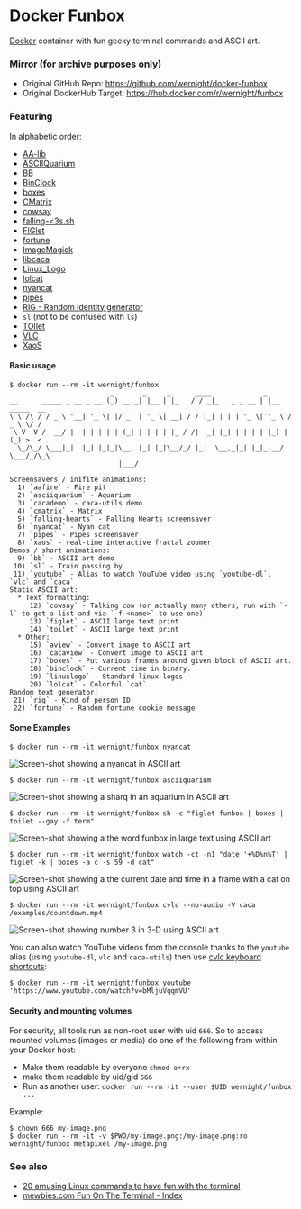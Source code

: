 Docker Funbox
=============

[Docker](https://docs.docker.com/installation/) container with fun geeky terminal commands and ASCII art.

### Mirror (for archive purposes only)

* Original GitHub Repo: https://github.com/wernight/docker-funbox
* Original DockerHub Target: https://hub.docker.com/r/wernight/funbox

### Featuring

In alphabetic order:

  * [AA-lib](http://aa-project.sourceforge.net/aalib/)
  * [ASCIIQuarium](http://robobunny.com/projects/asciiquarium/html/)
  * [BB](http://aa-project.sourceforge.net/bb/)
  * [BinClock](http://www.ngolde.de/binclock.html)
  * [boxes](http://boxes.thomasjensen.com/)
  * [CMatrix](http://www.asty.org/cmatrix/)
  * [cowsay](https://en.wikipedia.org/wiki/Cowsay)
  * [falling-<3s.sh](http://blog.yjl.im/2011/02/time-to-have-falling-hearts-screensaver.html)
  * [FIGlet](https://en.wikipedia.org/wiki/FIGlet)
  * [fortune](https://en.wikipedia.org/wiki/Fortune_%28Unix%29)
  * [ImageMagick](http://www.imagemagick.org/)
  * [libcaca](http://caca.zoy.org/wiki/libcaca)
  * [Linux_Logo](http://www.deater.net/weave/vmwprod/linux_logo/)
  * [lolcat](https://github.com/busyloop/lolcat)
  * [nyancat](http://nyancat.dakko.us/)
  * [pipes](https://gist.github.com/livibetter/4689307)
  * [RIG - Random identity generator](http://rig.sourceforge.net/)
  * `sl` (not to be confused with `ls`)
  * [TOIlet](http://caca.zoy.org/wiki/toilet)
  * [VLC](https://www.videolan.org/vlc/)
  * [XaoS](https://en.wikipedia.org/wiki/XaoS)


#### Basic usage

    $ docker run --rm -it wernight/funbox
                             _       _     _      ____             _
    __      _____ _ __ _ __ (_) __ _| |__ | |_   / / _|_   _ _ __ | |__   _____  __
    \ \ /\ / / _ \ '__| '_ \| |/ _` | '_ \| __| / / |_| | | | '_ \| '_ \ / _ \ \/ /
     \ V  V /  __/ |  | | | | | (_| | | | | |_ / /|  _| |_| | | | | |_) | (_) >  <
      \_/\_/ \___|_|  |_| |_|_|\__, |_| |_|\__/_/ |_|  \__,_|_| |_|_.__/ \___/_/\_\
                               |___/

    Screensavers / inifite animations:
      1) `aafire` - Fire pit
      2) `asciiquarium` - Aquarium
      3) `cacademo` - caca-utils demo
      4) `cmatrix` - Matrix
      5) `falling-hearts` - Falling Hearts screensaver
      6) `nyancat` - Nyan cat
      7) `pipes` - Pipes screensaver
      8) `xaos` - real-time interactive fractal zoomer
    Demos / short animations:
      9) `bb` - ASCII art demo
     10) `sl` - Train passing by
     11) `youtube` - Alias to watch YouTube video using `youtube-dl`, `vlc` and `caca`
    Static ASCII art:
      * Text`formatting:
         12) `cowsay` - Talking cow (or actually many others, run with `-l` to get a list and via `-f <name>` to use one)
         13) `figlet` - ASCII large text print
         14) `toilet` - ASCII large text print
      * Other:
         15) `aview` - Convert image to ASCII art
         16) `cacaview` - Convert image to ASCII art
         17) `boxes` - Put various frames around given block of ASCII art.
         18) `binclock` - Current time in binary.
         19) `linuxlogo` - Standard linux logos
         20) `lolcat` - Colorful `cat`
    Random text generator:
     21) `rig` - Kind of person ID
     22) `fortune` - Random fortune cookie message


#### Some Examples

    $ docker run --rm -it wernight/funbox nyancat

![Screen-shot showing a nyancat in ASCII art](https://raw.githubusercontent.com/wernight/docker-funbox/master/doc/nyancat.png)

    $ docker run --rm -it wernight/funbox asciiquarium

![Screen-shot showing a sharq in an aquarium in ASCII art](https://raw.githubusercontent.com/wernight/docker-funbox/master/doc/asciiquarium.png)

    $ docker run --rm -it wernight/funbox sh -c "figlet funbox | boxes | toilet --gay -f term"

![Screen-shot showing a the word funbox in large text using ASCII art](https://raw.githubusercontent.com/wernight/docker-funbox/master/doc/funbox.png)

    $ docker run --rm -it wernight/funbox watch -ct -n1 "date '+%D%n%T' | figlet -k | boxes -a c -s 59 -d cat"

![Screen-shot showing a the current date and time in a frame with a cat on top using ASCII art](https://raw.githubusercontent.com/wernight/docker-funbox/master/doc/time-cat.png)

    $ docker run --rm -it wernight/funbox cvlc --no-audio -V caca /examples/countdown.mp4

![Screen-shot showing number 3 in 3-D using ASCII art](https://raw.githubusercontent.com/wernight/docker-funbox/master/doc/countdown-video.png)

You can also watch YouTube videos from the console thanks to the `youtube` alias (using `youtube-dl`, `vlc` and `caca-utils`) then use [cvlc keyboard shortcuts](https://openclipart.org/download/171818/keyboard-mappings-cvlc.svg):

    $ docker run --rm -it wernight/funbox youtube 'https://www.youtube.com/watch?v=bMljuVqqmVU'


#### Security and mounting volumes

For security, all tools run as non-root user with uid `666`. So to access mounted volumes (images or media) do one of the following from within your Docker host:

  * Make them readable by everyone `chmod o+rx`
  * make them readable by uid/gid `666`
  * Run as another user: `docker run --rm -it --user $UID wernight/funbox ...`

Example:

    $ chown 666 my-image.png
    $ docker run --rm -it -v $PWD/my-image.png:/my-image.png:ro wernight/funbox metapixel /my-image.png


### See also

  * [20 amusing Linux commands to have fun with the terminal](http://www.binarytides.com/linux-fun-commands/)
  * [mewbies.com Fun On The Terminal - Index](http://mewbies.com/acute_terminal_fun_table_of_contents.htm)
